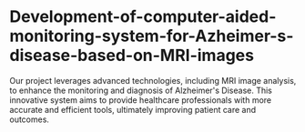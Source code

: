 # Development-of-computer-aided-monitoring-system-for-Azheimer-s-disease-based-on-MRI-images
Our project leverages advanced technologies, including MRI image analysis, to enhance the monitoring and diagnosis of Alzheimer's Disease. This innovative system aims to provide healthcare professionals with more accurate and efficient tools, ultimately improving patient care and outcomes.
